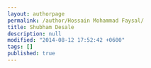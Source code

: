 ```yaml
---
layout: authorpage
permalink: /author/Hossain Mohammad Faysal/
title: Shubham Desale
description: null
modified: "2014-08-12 17:52:42 +0600"
tags: []
published: true
---
```


